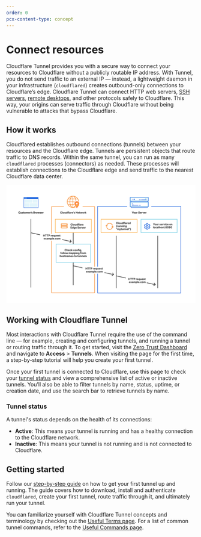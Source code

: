 ```yaml
---
order: 0
pcx-content-type: concept
---
```


# Connect resources

Cloudflare Tunnel provides you with a secure way to connect your resources to Cloudflare without a publicly routable IP address. With Tunnel, you do not send traffic to an external IP — instead, a lightweight daemon in your infrastructure (`cloudflared`) creates outbound-only connections to Cloudflare’s edge. Cloudflare Tunnel can connect HTTP web servers, [SSH servers](/tutorials/ssh), [remote desktops](/tutorials/rdp), and other protocols safely to Cloudflare. This way, your origins can serve traffic through Cloudflare without being vulnerable to attacks that bypass Cloudflare.

## How it works

Cloudflared establishes outbound connections (tunnels) between your resources and the Cloudflare edge. Tunnels are persistent objects that route traffic to DNS records. Within the same tunnel, you can run as many `cloudflared` processes (connectors) as needed. These processes will establish connections to the Cloudflare edge and send traffic to the nearest Cloudflare data center.

![Tunnel Diagram](../../static/documentation/connections/connect-apps/handshake.jpg)

## Working with Cloudflare Tunnel

Most interactions with Cloudflare Tunnel require the use of the command line — for example, creating and configuring tunnels, and running a tunnel or routing traffic through it. To get started, visit the [Zero Trust Dashboard](https://dash.teams.cloudflare.com) and navigate to **Access** > **Tunnels**. When visiting the page for the first time, a step-by-step tutorial will help you create your first tunnel.

Once your first tunnel is connected to Cloudflare, use this page to check your [tunnel status](#tunnel-status) and view a comprehensive list of active or inactive tunnels. You’ll also be able to filter tunnels by name, status, uptime, or creation date, and use the search bar to retrieve tunnels by name. 

### Tunnel status

A tunnel's status depends on the health of its connections:

* **Active**: This means your tunnel is running and has a healthy connection to the Cloudflare network.
* **Inactive**: This means your tunnel is not running and is not connected to Cloudflare.

## Getting started

Follow our [step-by-step guide](/connections/connect-apps/install-and-setup/tunnel-guide) on how to get your first tunnel up and running. The guide covers how to download, install and authenticate `cloudflared`, create your first tunnel, route traffic through it, and ultimately run your tunnel.

You can familiarize yourself with Cloudflare Tunnel concepts and terminology by checking out the [Useful Terms page](/connections/connect-apps/install-and-setup/tunnel-useful-terms). For a list of common tunnel commands, refer to the [Useful Commands page](/connections/connect-apps/install-and-setup/tunnel-useful-commands).
